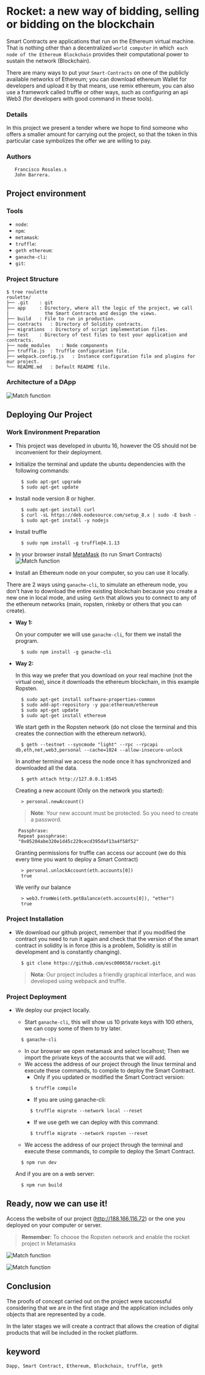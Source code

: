 # Rocket: a new way of bidding, selling or bidding on the blockchain

Smart Contracts are applications that run on the Ethereum virtual machine. That is nothing other than a decentralized `world computer` in which` each node of the Ethereum Blockchain` provides their computational power to sustain the network (Blockchain).

There are many ways to put your `Smart-Contracts` on one of the publicly available networks of Ethereum; you can download ethereum Wallet for developers and upload it by that means, use remix ethereum, you can also use a framework called truffle or other ways, such as configuring an api Web3 (for developers with good command in these tools).

### Details

In this project we present a tender where we hope to find someone who offers a smaller amount for carrying out the project, so that the token in this particular case symbolizes the offer we are willing to pay.

### Authors
       Francisco Rosales.s
       John Barrera.

## Project environment  
### Tools
- `node`:
- `npm`:
- `metamask`:
- `truffle`:
- `geth ethereum`:
- `ganache-cli`:
- `git`:

### Project Structure

    $ tree roulette
    roulette/
    ├── .git	: git
    ├── app		: Directory, where all the logic of the project, we call
    |    		  the Smart Contracts and design the views.
    ├── build	: File to run in production.
    ├── contracts	: Directory of Solidity contracts.
    ├── migrations	: Directory of script implementation files.
    ├── test	: Directory of test files to test your application and contracts.
    ├── node_modules	: Node components
    ├── truffle.js	: Truffle configuration file.
    ├── webpack.config.js	: Instance configuration file and plugins for our project.
    └── README.md	: Default README file.


### Architecture of a DApp
  ![Match function](https://user-images.githubusercontent.com/7105645/46321326-4d7cc400-c5a8-11e8-9091-0c16e5f6a9a0.png)

## Deploying Our Project
### Work Environment Preparation

- This project was developed in ubuntu 16, however the OS should not be inconvenient for their deployment.
- Initialize the terminal and update the ubuntu dependencies with the following commands:
  ```git
    $ sudo apt-get upgrade
    $ sudo apt-get update
  ```
- Install node version 8 or higher.
  ```git
    $ sudo apt-get install curl
    $ curl -sL https://deb.nodesource.com/setup_8.x | sudo -E bash -
    $ sudo apt-get install -y nodejs
  ```
- Install truffle
  ```git
    $ sudo npm install -g truffle@4.1.13
  ```
- In your browser install [MetaMask][Metamask] (to run Smart Contracts)
  ![Match function](https://miro.medium.com/max/724/1*94hxI1C25hV6By_wyZhoNg.png)

- Install an Ethereum node on your computer, so you can use it locally.

There are 2 ways using `ganache-cli`, to simulate an ethereum node, you don't have to download the entire existing blockchain because you create a new one in local mode, and using` Geth` that allows you to connect to any of the ethereum networks (main, ropsten, rinkeby or others that you can create).

  - **Way 1:**

    On your computer we will use `ganache-cli`, for them we install the program.
    ```git
      $ sudo npm install -g ganache-cli
    ```
  - **Way 2:**

    In this way we prefer that you download on your real machine (not the virtual one), since it downloads the ethereum blockchain, in this example Ropsten.
    ```git
      $ sudo apt-get install software-properties-common
      $ sudo add-apt-repository -y ppa:ethereum/ethereum
      $ sudo apt-get update
      $ sudo apt-get install ethereum
    ```
    We start geth in the Ropsten network (do not close the terminal and this creates the connection with the ethereum network).
    ```git
      $ geth --testnet --syncmode "light" --rpc --rpcapi db,eth,net,web3,personal --cache=1024 --allow-insecure-unlock
    ```
    In another terminal we access the node once it has synchronized and downloaded all the data.
    ```git
      $ geth attach http://127.0.0.1:8545
    ```
    Creating a new account (Only on the network you started):
    ```git
      > personal.newAccount()
    ```
    > **Note**: Your new account must be protected. So you need to create a password.
    ```git
     Passphrase:
     Repeat passphrase:
     "0x05204abe320e1d45c229cecd395daf13a4f58f52"

    ```

    Granting permissions for truffle can access our account (we do this every time you want to deploy a Smart Contract)
    ```git
      > personal.unlockAccount(eth.accounts[0])
      true
    ```

    We verify our balance
    ```git
      > web3.fromWei(eth.getBalance(eth.accounts[0]), "ether")
      true
    ```


### Project Installation

- We download our github project, remember that if you modified the contract you need to run it again and check that the version of the smart contract in solidity is in force (this is a problem, Solidity is still in development and is constantly changing).
  ```git
    $ git clone https://github.com/esc000658/rocket.git
  ```
  > **Nota**: Our project includes a friendly graphical interface, and was developed using webpack and truffle.

### Project Deployment
- We deploy our project locally.

  - Start `ganache-cli`, this will show us 10 private keys with 100 ethers, we can copy some of them to try later.
  ```git
    $ ganache-cli
  ```
  - In our browser we open metamask and select localhost; Then we import the private keys of the accounts that we will add.
  - We access the address of our project through the linux terminal and execute these commands, to compile to deploy the Smart Contract.
    - Only if you updated or modified the Smart Contract version:
    ```git
      $ truffle compile
    ```
    - If you are using ganache-cli:
    ```git
      $ truffle migrate --network local --reset
    ```
    - If we use geth we can deploy with this command:
    ```git
      $ truffle migrate --network ropsten --reset
    ```
  - We access the address of our project through the terminal and execute these commands, to compile to deploy the Smart Contract.
  ```git
    $ npm run dev
  ```
  And if you are on a web server:
  ```git
    $ npm run build
  ```
## Ready, now we can use it!

Access the website of our project (http://188.166.116.72) or the one you deployed on your computer or server.

  > **Remember**: To choose the Ropsten network and enable the rocket project in Metamasks

  ![Match function](https://miro.medium.com/max/1229/1*I-hOraN_b4BOH8ZHwJ01Vw.png)


  ![Match function](https://miro.medium.com/max/1229/1*rrczpmYywTiauPSPePCP4Q.png)


## Conclusion  
The proofs of concept carried out on the project were successful considering that we are in the first stage and the application includes only objects that are represented by a code.

In the later stages we will create a contract that allows the creation of digital products that will be included in the rocket platform.

## keyword
	Dapp, Smart Contract, Ethereum, Blockchain, truffle, geth

[Linux]:https://www.vmware.com/products/workstation-for-linux.html
[Windows]:https://www.vmware.com/products/workstation.html
[Mac]:https://www.vmware.com/products/fusion.html
[Ubuntu]:https://www.ubuntu.com/download/desktop
[Metamask]:https://metamask.io/#how-it-works
